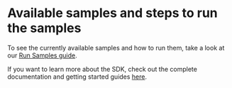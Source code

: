 # Available samples and steps to run the samples

To see the currently available samples and how to run them, take a look at our [Run Samples guide](https://docs.scandit.com/data-capture-sdk/react-native/run-samples.html).

If you want to learn more about the SDK, check out the complete documentation and getting started guides [here](https://docs.scandit.com/data-capture-sdk/react-native/).
